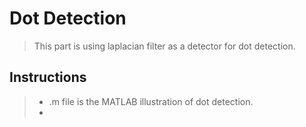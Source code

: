 # Dot Detection
> This part is using laplacian filter as a detector for dot detection.
## Instructions
> - .m file is the MATLAB illustration of dot detection.
> - 

